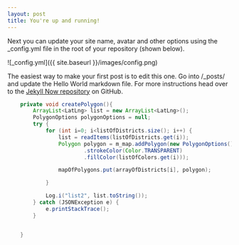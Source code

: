 ```yaml
---
layout: post
title: You're up and running!
---
```


Next you can update your site name, avatar and other options using the _config.yml file in the root of your repository (shown below).

![_config.yml]({{ site.baseurl }}/images/config.png)

The easiest way to make your first post is to edit this one. Go into /_posts/ and update the Hello World markdown file. For more instructions head over to the [Jekyll Now repository](https://github.com/barryclark/jekyll-now) on GitHub.

```java
    private void createPolygon(){
        ArrayList<LatLng> list = new ArrayList<LatLng>();
        PolygonOptions polygonOptions = null;
        try {
            for (int i=0; i<listOfDistricts.size(); i++) {
                list = readItems(listOfDistricts.get(i));
                Polygon polygon = m_map.addPolygon(new PolygonOptions().addAll(list)
                        .strokeColor(Color.TRANSPARENT)
                        .fillColor(listOfColors.get(i)));

                mapOfPolygons.put(arrayOfDistricts[i], polygon);

            }

            Log.i("list2", list.toString());
        } catch (JSONException e) {
            e.printStackTrace();
        }


    }

```
